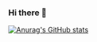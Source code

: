 ### Hi there 👋
[![Anurag's GitHub stats](https://github-readme-stats.vercel.app/api?username=diabloexodia&show_icons=true&theme=tokyonight&langs_count=8&layout=donut)](https://github.com/anuraghazra/github-readme-stats)
<!--
**diabloexodia/diabloexodia** is a ✨ _special_ ✨ repository because its `README.md` (this file) appears on your GitHub profile.

Here are some ideas to get you started:

- 🔭 I’m currently working on ...
- 🌱 I’m currently learning ...
- 👯 I’m looking to collaborate on ...
- 🤔 I’m looking for help with ...
- 💬 Ask me about ...
- 📫 How to reach me: ...
- 😄 Pronouns: ...
- ⚡ Fun fact: ...
-->
